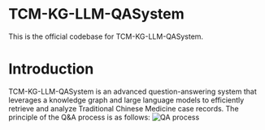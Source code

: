 # TCM-KG-LLM-QASystem
This is the official codebase for TCM-KG-LLM-QASystem.
# Introduction
TCM-KG-LLM-QASystem is an advanced question-answering system that leverages a knowledge graph and large language models to efficiently retrieve and analyze Traditional Chinese Medicine case records. The principle of the Q&A process is as follows:
![QA process](https://github.com/Icheo/TCM-KG-LLM-QASystem/blob/main/Figure/QA%20process.tif)
